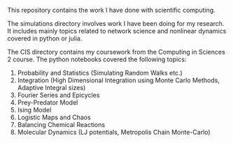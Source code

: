 This repository contains the work I have done with scientific computing.

The simulations directory involves work I have been doing for my research. It includes mainly topics related to network science and nonlinear dynamics covered in python or julia.

The CIS directory contains my coursework from the Computing in Sciences 2 course. 
The python notebooks covered the following topics:
1. Probability and Statistics (Simulating Random Walks etc.)
2. Integration (High Dimensional Integration using Monte Carlo Methods, Adaptive Integral sizes)
3. Fourier Series and Epicycles
4. Prey-Predator Model
5. Ising Model
6. Logistic Maps and Chaos
7. Balancing Chemical Reactions
8. Molecular Dynamics (LJ potentials, Metropolis Chain Monte-Carlo)
